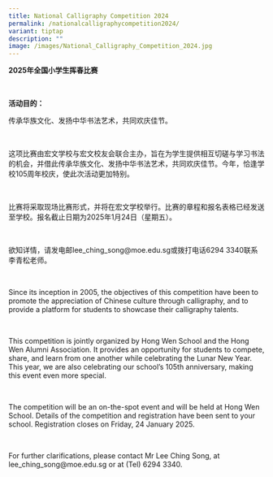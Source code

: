```yaml
---
title: National Calligraphy Competition 2024
permalink: /nationalcalligraphycompetition2024/
variant: tiptap
description: ""
image: /images/National_Calligraphy_Competition_2024.jpg
---
```

<p><strong>2025年全国小学生挥春比赛</strong>
</p>
<p><strong>&nbsp;</strong>
</p>
<p><strong>活动目的：</strong>
</p>
<p>传承华族文化、发扬中华书法艺术，共同欢庆佳节。</p>
<p>&nbsp;</p>
<p>这项比赛由宏文学校与宏文校友会联合主办，旨在为学生提供相互切磋与学习书法的机会，并借此传承华族文化、发扬中华书法艺术，共同欢庆佳节。今年，恰逢学校105周年校庆，使此次活动更加特别。</p>
<p>&nbsp;</p>
<p>比赛将采取现场比赛形式，并将在宏文学校举行。比赛的章程和报名表格已经发送至学校。报名截止日期为2025年1月24日（星期五）。</p>
<p>&nbsp;</p>
<p><a rel="noopener noreferrer nofollow" target="_blank">欲知详情，请发电邮lee_ching_song@moe.edu.sg</a>或拨打电话6294
3340联系李青松老师。</p>
<p>&nbsp;</p>
<p>Since its inception in 2005, the objectives of this competition have been
to promote the appreciation of Chinese culture through calligraphy, and
to provide a platform for students to showcase their calligraphy talents.</p>
<p>&nbsp;</p>
<p>This competition is jointly organized by Hong Wen School and the Hong
Wen Alumni Association. It provides an opportunity for students to compete,
share, and learn from one another while celebrating the Lunar New Year.
This year, we are also celebrating our school’s 105th anniversary, making
this event even more special.</p>
<p>&nbsp;</p>
<p>The competition will be an on-the-spot event and will be held at Hong
Wen School. Details of the competition and registration have been sent
to your school. Registration closes on Friday, 24 January 2025.</p>
<p>&nbsp;</p>
<p>For further clarifications, please contact Mr Lee Ching Song, at <a rel="noopener noreferrer nofollow" target="_blank">lee_ching_song@moe.edu.sg</a> or at (Tel)
6294 3340.</p>
<p>&nbsp;</p>